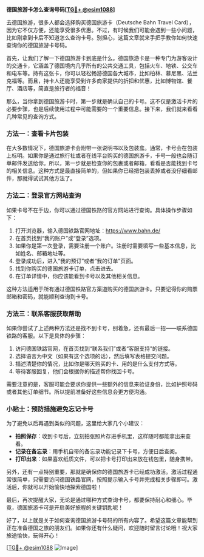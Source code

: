 **德国旅游卡怎么查询号码[[TG💪+ @esim1088](https://t.me/s/esim1088)]**

去德国旅游，很多人都会选择购买德国旅游卡（Deutsche Bahn Travel Card），因为它不仅方便，还能享受很多优惠。不过，有时候我们可能会遇到一些小问题，比如刚拿到卡后不知道怎么查询卡号。别担心，这篇文章就来手把手教你如何快速查询你的德国旅游卡号码。

首先，让我们了解一下德国旅游卡到底是什么。德国旅游卡是一种专门为游客设计的交通卡，它涵盖了德国境内几乎所有的公共交通工具，包括火车、地铁、公交车和电车等。持有这张卡，你可以轻松畅游德国各大城市，比如柏林、慕尼黑、法兰克福等。而且，持卡人还能享受到许多商家提供的折扣和优惠，比如博物馆、餐厅、酒店等，简直是旅行者的福音！

那么，当你拿到德国旅游卡时，第一步就是确认自己的卡号。这不仅是激活卡片的必要步骤，也是后续使用过程中可能需要的一个重要信息。接下来，我们就来看看几种常见的查询方式。

### 方法一：查看卡片包装

在大多数情况下，德国旅游卡会附带一张说明书以及包装盒。通常，卡号会在包装上标明。如果你是通过旅行社或者在线平台购买的德国旅游卡，卡号一般也会随订单邮件发送给你。所以，第一步就是检查你的包裹或者邮箱，看看是否能找到卡号的相关信息。这种方式是最直接简单的，但如果你已经把包装丢掉或者没仔细看邮件，那就得试试其他方法了。

### 方法二：登录官方网站查询

如果卡号不在手边，你可以通过德国铁路的官方网站进行查询。具体操作步骤如下：

1. 打开浏览器，输入德国铁路官网地址：https://www.bahn.de/
2. 在首页找到“我的账户”或“登录”选项。
3. 如果你是第一次登录，需要注册一个账户。注册时需要填写一些基本信息，比如姓名、邮箱地址等。
4. 登录成功后，进入“我的预订”或者“我的订单”页面。
5. 找到你购买的德国旅游卡订单，点击进去。
6. 在订单详情中，你应该能看到卡号以及其他相关信息。

这种方法适用于所有通过德国铁路官方渠道购买的德国旅游卡。只要记得你的购票邮箱和密码，就能顺利查询到卡号。

### 方法三：联系客服获取帮助

如果你尝试了上述两种方法还是找不到卡号，别着急，还有最后一招——联系德国铁路的客服。以下是具体的步骤：

1. 访问德国铁路官网，在首页找到“联系我们”或者“客服支持”的链接。
2. 选择语言为中文（如果有这个选项的话），然后填写表格提交问题。
3. 描述清楚你的情况，比如你是哪天购买的卡、用的是什么支付方式等。
4. 等待客服回复，他们会根据你的描述帮你找回卡号。

需要注意的是，客服可能会要求你提供一些额外的信息来验证身份，比如护照号码或者其他订单细节。所以提前准备好这些信息会更方便沟通。

### 小贴士：预防措施避免忘记卡号

为了避免以后再遇到类似的问题，这里给大家几个小建议：

- **拍照保存**：收到卡号后，立刻拍张照片存进手机里，这样随时都能拿出来查看。
- **记录在备忘录**：用手机自带的备忘录功能记录下卡号，方便日后查阅。
- **打印出来**：如果喜欢纸质文件，可以把卡号打印出来放在钱包里，随身携带。

另外，还有一点特别重要，那就是确保你的德国旅游卡已经成功激活。激活过程通常很简单，只需要访问德国铁路官网，按照提示输入卡号并完成相关步骤即可。激活后，你就可以开始愉快地探索德国啦！

最后，再次提醒大家，无论是通过哪种方式查询卡号，都要保持耐心和细心。毕竟，德国旅游卡可是开启美好旅程的关键钥匙呢！

好了，以上就是关于如何查询德国旅游卡号码的所有内容了。希望这篇文章能帮到正在准备德国之旅的朋友们。如果你还有什么疑问，欢迎随时留言讨论哦！祝大家旅途愉快，玩得开心！

[[TG💪+ @esim1088](https://t.me/s/esim1088) ![Image](https://i.postimg.cc/4NQfJmqS/Snipaste-2025-05-13-00-14-12.png)]